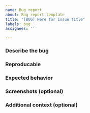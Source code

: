 ```yaml
---
name: Bug report
about: Bug report template
title: "[BUG] Here for Issue title"
labels: bug
assignees: ''

---
```


### Describe the bug

### Reproducable

### Expected behavior

### Screenshots (optional)

### Additional context (optional)
